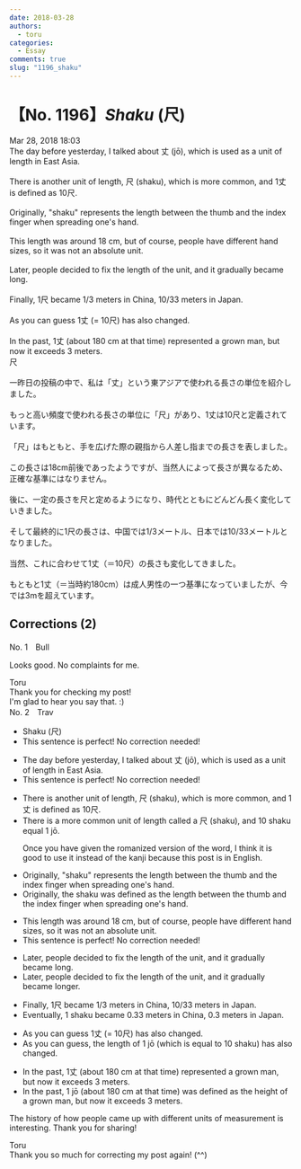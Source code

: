 ```yaml
---
date: 2018-03-28
authors:
  - toru
categories:
  - Essay
comments: true
slug: "1196_shaku"
---
```


# 【No. 1196】<strong><em>Shaku</strong></em> (尺)
<div class="date">Mar 28, 2018 18:03</div>
<div id="post"><div id="body_show_ori">
The day before yesterday, I talked about 丈 (jō), which is used as a unit of length in East Asia.<br/><br/>There is another unit of length, 尺 (shaku), which is more common, and 1丈 is defined as 10尺.<br/><br/>Originally, "shaku" represents the length between the thumb and the index finger when spreading one's hand.<br/><br/>This length was around 18 cm, but of course, people have different hand sizes, so it was not an absolute unit.<br/><br/>Later, people decided to fix the length of the unit, and it gradually became long.<br/><br/>Finally, 1尺 became 1/3 meters in China, 10/33 meters in Japan.<br/><br/>As you can guess 1丈 (= 10尺) has also changed.<br/><br/>In the past, 1丈 (about 180 cm at that time) represented a grown man, but now it exceeds 3 meters.
</div></div>

<!-- more -->

<div id="post_ja"><div id="body_show_mo">
尺<br/><br/>一昨日の投稿の中で、私は「丈」という東アジアで使われる長さの単位を紹介しました。<br/><br/>もっと高い頻度で使われる長さの単位に「尺」があり、1丈は10尺と定義されています。<br/><br/>「尺」はもともと、手を広げた際の親指から人差し指までの長さを表しました。<br/><br/>この長さは18cm前後であったようですが、当然人によって長さが異なるため、正確な基準にはなりません。<br/><br/>後に、一定の長さを尺と定めるようになり、時代とともにどんどん長く変化していきました。<br/><br/>そして最終的に1尺の長さは、中国では1/3メートル、日本では10/33メートルとなりました。<br/><br/>当然、これに合わせて1丈（＝10尺）の長さも変化してきました。<br/><br/>もともと1丈（＝当時約180cm）は成人男性の一つ基準になっていましたが、今では3mを超えています。
</div></div>

## Corrections (2)
<div id="block"><div class="first_name"> No. 1　<span class="just_name">Bull</span></div><div id="block2">
<p class="comment_small">
 Looks good. No complaints for me.
</p>

</div><div class="name"><span class="just_name">Toru</span><br>
Thank you for checking my post!<br/>I'm glad to hear you say that. :)
</div>
</div>
<div id="block"><div class="first_name"> No. 2　<span class="just_name">Trav</span></div><div id="block2">
<ul class="correction_field">
<li class="incorrect">Shaku (尺)</li>
<li class="corrected perfect">This sentence is perfect! No correction needed!</li>
</ul>
<ul class="correction_field">
<li class="incorrect">The day before yesterday, I talked about 丈 (jō), which is used as a unit of length in East Asia.</li>
<li class="corrected perfect">This sentence is perfect! No correction needed!</li>
</ul>
<ul class="correction_field">
<li class="incorrect">There is another unit of length, 尺 (shaku), which is more common, and 1丈 is defined as 10尺.</li>
<li class="corrected correct">
There is a <span class="f_blue">more common</span> unit of length <span class="f_blue">called a</span> 尺 (shaku), <span class="f_blue">and 10 shaku equal</span> 1 <span class="f_blue">jō</span><span class="f_blue">.</span>
<p class="correction_comment">Once you have given the romanized version of the word, I think it is good to use it instead of the kanji because this post is in English.</p>
</li>
</ul>
<ul class="correction_field">
<li class="incorrect">Originally, "shaku" represents the length between the thumb and the index finger when spreading one's hand.</li>
<li class="corrected correct">
Originally, <span class="f_blue">the</span> shaku <span class="f_blue">was defined as </span>the length between the thumb and the index finger when spreading one's hand.
</li>
</ul>
<ul class="correction_field">
<li class="incorrect">This length was around 18 cm, but of course, people have different hand sizes, so it was not an absolute unit.</li>
<li class="corrected perfect">This sentence is perfect! No correction needed!</li>
</ul>
<ul class="correction_field">
<li class="incorrect">Later, people decided to fix the length of the unit, and it gradually became long.</li>
<li class="corrected correct">
Later, people decided to fix the length of the unit, and it gradually became long<span class="f_blue">er</span>.
</li>
</ul>
<ul class="correction_field">
<li class="incorrect">Finally, 1尺 became 1/3 meters in China, 10/33 meters in Japan.</li>
<li class="corrected correct">
<span class="f_blue">Eventually,</span> 1 <span class="f_blue">shaku </span>became <span class="f_blue">0.33</span> meters in China, <span class="f_blue">0.3 </span>meters in Japan.
</li>
</ul>
<ul class="correction_field">
<li class="incorrect">As you can guess 1丈 (= 10尺) has also changed.</li>
<li class="corrected correct">
As you can guess, <span class="f_blue">the length of</span> 1 jō (<span class="f_blue">which is equal to</span> 10 <span class="f_blue">shaku</span>) has also changed.
</li>
</ul>
<ul class="correction_field">
<li class="incorrect">In the past, 1丈 (about 180 cm at that time) represented a grown man, but now it exceeds 3 meters.</li>
<li class="corrected correct">
In the past, 1 <span class="f_blue">jō </span>(about 180 cm at that time) <span class="f_blue">was defined as the height of</span> a grown man, but now it exceeds<span class="f_blue"> </span>3 meters.
</li>
</ul>
<p class="comment_small">
 The history of how people came up with different units of measurement is interesting.  Thank you for sharing!
</p>

</div><div class="name"><span class="just_name">Toru</span><br>
Thank you so much for correcting my post again! (^^)
</div>
</div>
